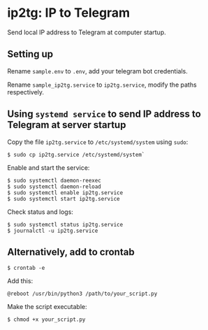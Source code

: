 # ip2tg: IP to Telegram

Send local IP address to Telegram at computer startup.

## Setting up

Rename `sample.env` to `.env`, add your telegram bot credentials.

Rename `sample_ip2tg.service` to `ip2tg.service`, modify the paths respectively.

## Using `systemd service` to send IP address to Telegram at server startup

Copy the file `ip2tg.service` to `/etc/systemd/system` using `sudo`:

```
$ sudo cp ip2tg.service /etc/systemd/system`
```

Enable and start the service:

```
$ sudo systemctl daemon-reexec
$ sudo systemctl daemon-reload
$ sudo systemctl enable ip2tg.service
$ sudo systemctl start ip2tg.service
```

Check status and logs:

```
$ sudo systemctl status ip2tg.service
$ journalctl -u ip2tg.service
```

## Alternatively, add to crontab

```
$ crontab -e
```

Add this:

```
@reboot /usr/bin/python3 /path/to/your_script.py
```

Make the script executable:

```
$ chmod +x your_script.py
```
